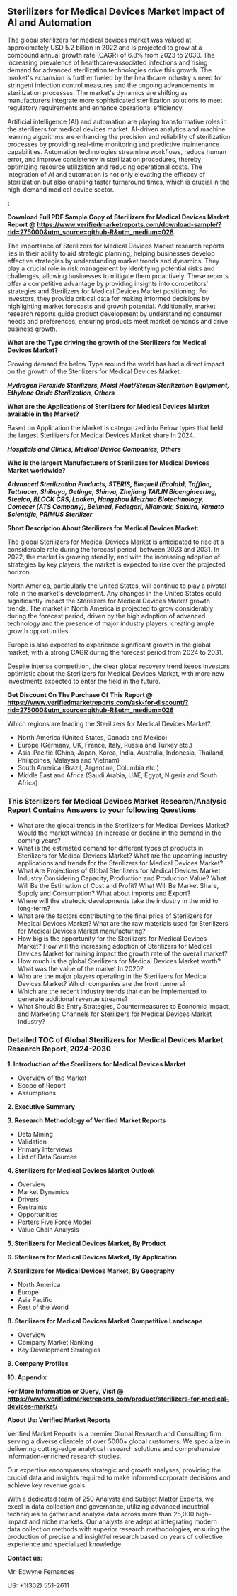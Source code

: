<h2>Sterilizers for Medical Devices Market Impact of AI and Automation</h2><p>The global sterilizers for medical devices market was valued at approximately USD 5.2 billion in 2022 and is projected to grow at a compound annual growth rate (CAGR) of 6.8% from 2023 to 2030. The increasing prevalence of healthcare-associated infections and rising demand for advanced sterilization technologies drive this growth. The market's expansion is further fueled by the healthcare industry's need for stringent infection control measures and the ongoing advancements in sterilization processes. The market's dynamics are shifting as manufacturers integrate more sophisticated sterilization solutions to meet regulatory requirements and enhance operational efficiency.</p><p>Artificial intelligence (AI) and automation are playing transformative roles in the sterilizers for medical devices market. AI-driven analytics and machine learning algorithms are enhancing the precision and reliability of sterilization processes by providing real-time monitoring and predictive maintenance capabilities. Automation technologies streamline workflows, reduce human error, and improve consistency in sterilization procedures, thereby optimizing resource utilization and reducing operational costs. The integration of AI and automation is not only elevating the efficacy of sterilization but also enabling faster turnaround times, which is crucial in the high-demand medical device sector.</p>t</p><p id="" class=""><strong>Download Full PDF Sample Copy of Sterilizers for Medical Devices Market Report @ <a href="https://www.verifiedmarketreports.com/download-sample/?rid=275000&utm_source=github-R&utm_medium=028" target="_blank">https://www.verifiedmarketreports.com/download-sample/?rid=275000&utm_source=github-R&utm_medium=028</a></strong></p><p>The importance of&nbsp;Sterilizers for Medical Devices Market research reports lies in their ability to aid strategic planning, helping businesses develop effective strategies by understanding market trends and dynamics. They play a crucial role in risk management by identifying potential risks and challenges, allowing businesses to mitigate them proactively. These reports offer a competitive advantage by providing insights into competitors' strategies and Sterilizers for Medical Devices Market positioning. For investors, they provide critical data for making informed decisions by highlighting market forecasts and growth potential. Additionally, market research reports guide product development by understanding consumer needs and preferences, ensuring products meet market demands and drive business growth.</p><p><strong>What are the&nbsp;Type driving the growth of the Sterilizers for Medical Devices Market?</strong></p><p id="" class="">Growing demand for below Type around the world has had a direct impact on the growth of the Sterilizers for Medical Devices Market:</p><em><strong>Hydrogen Peroxide Sterilizers, Moist Heat/Steam Sterilization Equipment, Ethylene Oxide Sterilization, Others</strong></em></p><strong>What are the&nbsp;Applications&nbsp;of Sterilizers for Medical Devices Market available in the Market?</strong></p><p id="" class="">Based on Application the Market is categorized into Below types that held the largest Sterilizers for Medical Devices Market share In 2024.</p><em><strong>Hospitals and Clinics, Medical Device Companies, Others</strong></em></p><strong>Who is the largest Manufacturers of Sterilizers for Medical Devices Market worldwide?</strong></p><p><em><strong>Advanced Sterilization Products, STERIS, Bioquell (Ecolab), Tafflon, Tuttnauer, Shibuya, Getinge, Shinva, Zhejiang TAILIN Bioengineering, Steelco, BLOCK CRS, Laoken, Hangzhou Meizhuo Biotechnology, Comecer (ATS Company), Belimed, Fedegari, Midmark, Sakura, Yamato Scientific, PRIMUS Sterilizer</strong></em></p><p id="" class=""><strong>Short Description About Sterilizers for Medical Devices Market:</strong></p><p>The global Sterilizers for Medical Devices Market is anticipated to rise at a considerable rate during the forecast period, between 2023 and 2031. In 2022, the market is growing steadily, and with the increasing adoption of strategies by key players, the market is expected to rise over the projected horizon.</p><p>North America, particularly the United States, will continue to play a pivotal role in the market's development. Any changes in the United States could significantly impact the Sterilizers for Medical Devices Market growth trends. The market in North America is projected to grow considerably during the forecast period, driven by the high adoption of advanced technology and the presence of major industry players, creating ample growth opportunities.</p><p>Europe is also expected to experience significant growth in the global market, with a strong CAGR during the forecast period from 2024 to 2031.</p><p>Despite intense competition, the clear global recovery trend keeps investors optimistic about the Sterilizers for Medical Devices Market, with more new investments expected to enter the field in the future.</p><p id="" class=""><strong>Get Discount On The Purchase Of This Report @ <a href="https://www.verifiedmarketreports.com/ask-for-discount/?rid=275000&utm_source=github-R&utm_medium=028" target="_blank">https://www.verifiedmarketreports.com/ask-for-discount/?rid=275000&utm_source=github-R&utm_medium=028</a></strong></p>Which regions are leading the Sterilizers for Medical Devices Market?</p><ul><li>North America (United States, Canada and Mexico)</li><li>Europe (Germany, UK, France, Italy, Russia and Turkey etc.)</li><li>Asia-Pacific (China, Japan, Korea, India, Australia, Indonesia, Thailand, Philippines, Malaysia and Vietnam)</li><li>South America (Brazil, Argentina, Columbia etc.)</li><li>Middle East and Africa (Saudi Arabia, UAE, Egypt, Nigeria and South Africa)</li></ul><h3 id="" class="">This Sterilizers for Medical Devices Market Research/Analysis Report Contains Answers to your following Questions</h3><ul><li>What are the global trends in the Sterilizers for Medical Devices Market? Would the market witness an increase or decline in the demand in the coming years?</li><li>What is the estimated demand for different types of products in Sterilizers for Medical Devices Market? What are the upcoming industry applications and trends for the Sterilizers for Medical Devices Market?</li><li>What Are Projections of Global Sterilizers for Medical Devices Market Industry Considering Capacity, Production and Production Value? What Will Be the Estimation of Cost and Profit? What Will Be Market Share, Supply and Consumption? What about imports and Export?</li><li>Where will the strategic developments take the industry in the mid to long-term?</li><li>What are the factors contributing to the final price of Sterilizers for Medical Devices Market? What are the raw materials used for Sterilizers for Medical Devices Market manufacturing?</li><li>How big is the opportunity for the Sterilizers for Medical Devices Market? How will the increasing adoption of Sterilizers for Medical Devices Market for mining impact the growth rate of the overall market?</li><li>How much is the global Sterilizers for Medical Devices Market worth? What was the value of the market In 2020?</li><li>Who are the major players operating in the Sterilizers for Medical Devices Market? Which companies are the front runners?</li><li>Which are the recent industry trends that can be implemented to generate additional revenue streams?</li><li>What Should Be Entry Strategies, Countermeasures to Economic Impact, and Marketing Channels for Sterilizers for Medical Devices Market Industry?</li></ul><h3 id="" class="">Detailed TOC of Global Sterilizers for Medical Devices Market Research Report, 2024-2030</h3><p id="" class=""><strong>1. Introduction of the Sterilizers for Medical Devices Market</strong></p><ul><li>Overview of the Market</li><li>Scope of Report</li><li>Assumptions</li></ul><p id="" class=""><strong>2. Executive Summary</strong></p><p id="" class=""><strong>3. Research Methodology of Verified Market Reports</strong></p><ul><li>Data Mining</li><li>Validation</li><li>Primary Interviews</li><li>List of Data Sources</li></ul><p id="" class=""><strong>4. Sterilizers for Medical Devices Market Outlook</strong></p><ul><li>Overview</li><li>Market Dynamics</li><li>Drivers</li><li>Restraints</li><li>Opportunities</li><li>Porters Five Force Model</li><li>Value Chain Analysis</li></ul><p id="" class=""><strong>5. Sterilizers for Medical Devices Market, By Product</strong></p><p id="" class=""><strong>6. Sterilizers for Medical Devices Market, By Application</strong></p><p id="" class=""><strong>7. Sterilizers for Medical Devices Market, By Geography</strong></p><ul><li>North America</li><li>Europe</li><li>Asia Pacific</li><li>Rest of the World</li></ul><p id="" class=""><strong>8. Sterilizers for Medical Devices Market Competitive Landscape</strong></p><ul><li>Overview</li><li>Company Market Ranking</li><li>Key Development Strategies</li></ul><p id="" class=""><strong>9. Company Profiles</strong></p><p id="" class=""><strong>10. Appendix</strong></p><p id="" class=""><strong>For More Information or Query, Visit @ <a href="https://www.verifiedmarketreports.com/product/sterilizers-for-medical-devices-market/" target="_blank">https://www.verifiedmarketreports.com/product/sterilizers-for-medical-devices-market/</a></strong></p><p id="" class=""><strong>About Us: Verified Market Reports</strong></p><p id="" class="">Verified Market Reports is a premier Global Research and Consulting firm serving a diverse clientele of over 5000+ global customers. We specialize in delivering cutting-edge analytical research solutions and comprehensive information-enriched research studies.</p><p id="" class="">Our expertise encompasses strategic and growth analyses, providing the crucial data and insights required to make informed corporate decisions and achieve key revenue goals.</p><p id="" class="">With a dedicated team of 250 Analysts and Subject Matter Experts, we excel in data collection and governance, utilizing advanced industrial techniques to gather and analyze data across more than 25,000 high-impact and niche markets. Our analysts are adept at integrating modern data collection methods with superior research methodologies, ensuring the production of precise and insightful research based on years of collective experience and specialized knowledge.</p><p id="" class=""><strong>Contact us:</strong></p><p id="" class="">Mr. Edwyne Fernandes</p><p id="" class="">US: +1(302) 551-2611</p>